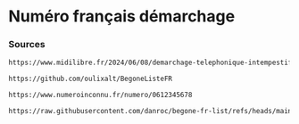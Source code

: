 # Numéro français démarchage



### Sources

```sh
https://www.midilibre.fr/2024/06/08/demarchage-telephonique-intempestif-voici-la-liste-des-numeros-qui-sont-associes-a-un-appel-commercial-ou-a-un-risque-darnaque-12001017.php#:~:text=Pour%20la%20France%20M%C3%A9tropolitaine%2C%20il,%2C%2009%20478%2C%2009%20479.
```

```sh
https://github.com/oulixalt/BegoneListeFR
```

```sh
https://www.numeroinconnu.fr/numero/0612345678
```

```sh
https://raw.githubusercontent.com/danroc/begone-fr-list/refs/heads/main/dist/begone-fr-tout.xml
```